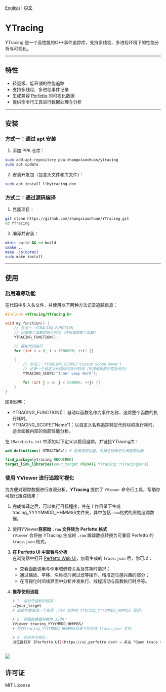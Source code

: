 [English](README.md) | [中文](README_zh.md)
# YTracing

YTracing 是一个高性能的C++事件追踪库，支持多线程、多进程环境下的性能分析与可视化。

---

## 特性

- 轻量级、低开销的性能追踪  
- 支持多线程、多进程事件记录  
- 生成兼容 [Perfetto](https://perfetto.dev/) 的可视化数据  
- 提供命令行工具进行数据处理与分析  

---

## 安装

### 方式一：通过 apt 安装

1. 添加 PPA 仓库：
```bash
sudo add-apt-repository ppa:zhangxiaochuan/ytracing
sudo apt update
````

2. 安装开发包（包含头文件和库文件）：

```bash
sudo apt install libytracing-dev
```

### 方式二：通过源码编译

1. 克隆项目：

```bash
git clone https://github.com/zhangxiaochuan/YTracing.git
cd YTracing
```

2. 编译并安装：

```bash
mkdir build && cd build
cmake ..
make -j$(nproc)
sudo make install
```

---

## 使用

### 启用追踪功能


在代码中引入头文件，并使用以下两种方法记录追踪信息：

```cpp
#include <YTracing/YTracing.h>

void my_function() {
    // 方法一：YTRACING_FUNCTION
    // 记录整个函数的执行时间（作用域是整个函数）
    YTRACING_FUNCTION();

    // 模拟代码执行
    for (int i = 0; i < 1000000; ++i) {}

    {
        // 方法二：YTRACING_SCOPE("Custom Scope Name")
        // 记录一个自定义代码块的执行时间（作用域仅限于花括号内）
        YTRACING_SCOPE("Inner Loop Work");

        for (int j = 0; j < 500000; ++j) {}
    }
}
```
区别说明：

* YTRACING_FUNCTION()：自动以函数名作为事件名称，追踪整个函数的执行耗时。
* YTRACING_SCOPE("Name")：以自定义名称追踪特定代码块的执行耗时，适合函数内部的局部性能分析。


在 `CMakeLists.txt` 中添加以下定义以启用追踪，并链接YTracing库：

```cmake
add_definitions(-DTRACING=1) # 启用追踪功能，去掉这行即可关闭追踪功能

find_package(ytracing REQUIRED)
target_link_libraries(your_target PRIVATE YTracing::YTracingCore)
```

### 使用 **YViewer** 进行追踪可视化

为方便对跟踪数据进行直观分析，**YTracing** 提供了 `YViewer` 命令行工具，帮助你可视化跟踪结果：

1. 完成编译之后，可以执行目标程序，并在工作目录下生成tracing_YYYYMMDD_HHMMSS文件夹，其中包括`.raw`格式的原始追踪数据。
2. 使用YViewer**将原始 `.raw` 文件转为 Perfetto 格式**  
   `YViewer` 会将由 YTracing 生成的 `.raw` 跟踪数据转换为可兼容 Perfetto 的 `trace.json` 格式。

3. **在 Perfetto UI 中查看与分析**  
   在浏览器中打开 [Perfetto Web UI](https://ui.perfetto.dev)，加载生成的 `trace.json` 后，你可以：
    - 查看函数调用与作用域嵌套关系及其耗时情况；
    - 通过缩放、平移、名称或时间过滤等操作，精准定位感兴趣的部分；
    - 在可视化时间线界面中分析并发执行、线程活动与函数执行时序等。

4. **推荐使用流程**

   ```bash
   # 1. 运行已插桩的程序：
   ./your_target
   # 此操作会生成一个包含 .raw 文件的 tracing_YYYYMMDD_HHMMSS 目录。

   # 2. 将跟踪数据转换为 JSON：
   YViewer tracing_YYYYMMDD_HHMMSS/
   # 将在tracing_YYYYMMDD_HHMMSS目录下将生成 trace.json 文件。

   # 3. 打开并可视化：
   浏览器打开 [Perfetto UI](https://ui.perfetto.dev) → 点击 “Open trace file” → 选择 `trace.json`。

![](./trace_example.png)
---

## 许可证

MIT License

